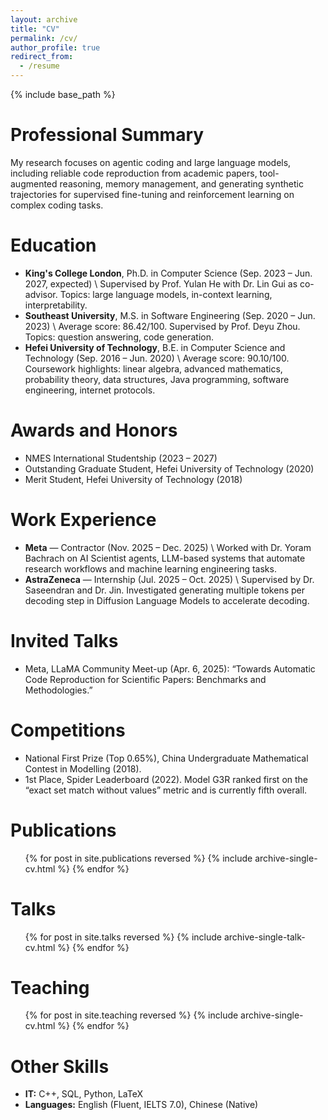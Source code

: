 ```yaml
---
layout: archive
title: "CV"
permalink: /cv/
author_profile: true
redirect_from:
  - /resume
---
```


{% include base_path %}

Professional Summary
======
My research focuses on agentic coding and large language models, including reliable code reproduction from academic papers, tool-augmented reasoning, memory management, and generating synthetic trajectories for supervised fine-tuning and reinforcement learning on complex coding tasks.

Education
======
* **King's College London**, Ph.D. in Computer Science (Sep. 2023 – Jun. 2027, expected)  \\
  Supervised by Prof. Yulan He with Dr. Lin Gui as co-advisor. Topics: large language models, in-context learning, interpretability.
* **Southeast University**, M.S. in Software Engineering (Sep. 2020 – Jun. 2023)  \\
  Average score: 86.42/100. Supervised by Prof. Deyu Zhou. Topics: question answering, code generation.
* **Hefei University of Technology**, B.E. in Computer Science and Technology (Sep. 2016 – Jun. 2020)  \\
  Average score: 90.10/100. Coursework highlights: linear algebra, advanced mathematics, probability theory, data structures, Java programming, software engineering, internet protocols.

Awards and Honors
======
* NMES International Studentship (2023 – 2027)
* Outstanding Graduate Student, Hefei University of Technology (2020)
* Merit Student, Hefei University of Technology (2018)

Work Experience
======
* **Meta** — Contractor (Nov. 2025 – Dec. 2025)  \\
  Worked with Dr. Yoram Bachrach on AI Scientist agents, LLM-based systems that automate research workflows and machine learning engineering tasks.
* **AstraZeneca** — Internship (Jul. 2025 – Oct. 2025)  \\
  Supervised by Dr. Saseendran and Dr. Jin. Investigated generating multiple tokens per decoding step in Diffusion Language Models to accelerate decoding.

Invited Talks
======
* Meta, LLaMA Community Meet-up (Apr. 6, 2025): “Towards Automatic Code Reproduction for Scientific Papers: Benchmarks and Methodologies.”

Competitions
======
* National First Prize (Top 0.65%), China Undergraduate Mathematical Contest in Modelling (2018).
* 1st Place, Spider Leaderboard (2022). Model G3R ranked first on the “exact set match without values” metric and is currently fifth overall.

Publications
======
  <ul>{% for post in site.publications reversed %}
    {% include archive-single-cv.html %}
  {% endfor %}</ul>
  
Talks
======
  <ul>{% for post in site.talks reversed %}
    {% include archive-single-talk-cv.html  %}
  {% endfor %}</ul>
  
Teaching
======
  <ul>{% for post in site.teaching reversed %}
    {% include archive-single-cv.html %}
  {% endfor %}</ul>
  
Other Skills
======
* **IT:** C++, SQL, Python, LaTeX
* **Languages:** English (Fluent, IELTS 7.0), Chinese (Native)
